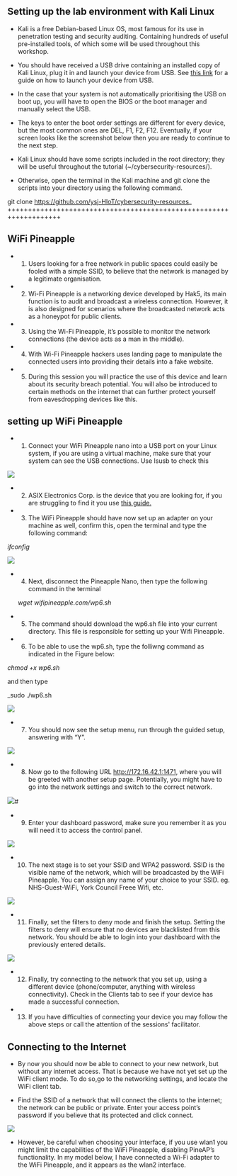 
## Setting up the lab environment with Kali Linux

* Kali is a free Debian-based Linux OS, most famous for its use in penetration testing and security auditing. Containing hundreds of useful pre-installed tools, of which some will be used throughout this workshop.

* You should have received a USB drive containing an installed copy of Kali Linux, plug it in and launch your device from USB. See [this link](https://www.acronis.com/en-gb/articles/usb-boot/) for a guide on how to launch your device from USB.  

* In the case that your system is not automatically prioritising the USB on boot up, you will have to open the BIOS or the boot manager and manually select the USB. 

* The keys to enter the boot order settings are different for every device, but the most common ones are DEL, F1, F2, F12. Eventually, if your screen looks like the screenshot below then you are ready to continue to the next step.

* Kali Linux should have some scripts included in the root directory; they will be useful throughout the tutorial (~/cybersecurity-resources/).

*   Otherwise, open the terminal in the Kali machine and git clone the scripts into your directory using the following command. 

git clone https://github.com/ysj-HIoT/cybersecurity-resources_
+++++++++++++++++++++++++++++++++++++++++++++++++++++++++++++++++++
##  WiFi Pineapple
* 1. Users looking for a free network in public spaces could easily be fooled with a simple SSID, to believe that the network is managed by a legitimate organisation. 

* 2. Wi-Fi Pineapple is a networking device developed by Hak5, its main function is to audit and broadcast a wireless connection. However, it is also designed for scenarios where the broadcasted network acts as a honeypot for public clients. 

* 3. Using the Wi-Fi Pineapple, it’s possible to monitor the network connections (the device acts as a man in the middle). 

* 4. With Wi-Fi Pineapple hackers uses landing page to manipulate the connected users into providing their details into a fake website.

* 5. During this session you will practice the use of this device and learn about its security breach potential. You will also be introduced to certain methods on the internet that can further protect yourself from eavesdropping devices like this.

## setting up WiFi Pineapple

* 1. Connect your WiFi Pineapple nano into a USB port on your Linux system, if you are using a virtual machine, make sure that your system can see the USB connections. Use lsusb to check this

![](https://github.com/CS-Outreach-Session/Network-Security-/blob/main/images/WiFi_Pineapple_1.PNG)

* 2. ASIX Electronics Corp. is the device that you are looking for, if you are struggling to find it you use [this guide.](https://www.techrepublic.com/article/how-to-enable-usb-in-virtualbox/)

* 3. The WiFi Pineapple should have now set up an adapter on your machine as well, confirm this, open the terminal and type the following command:

_ifconfig_ 

![](https://github.com/CS-Outreach-Session/Network-Security-/blob/main/images/WiFi_Pineapple_2.PNG)

* 4. Next, disconnect the Pineapple Nano, then type the following command in the terminal

   _wget wifipineapple.com/wp6.sh_ 
   
* 5. The command should download the wp6.sh file into your current directory. This file is responsible for setting up your Wifi Pineapple. 

* 6. To be able to use the wp6.sh, type the folliwng command as indicated in the Figure below:

 _chmod +x wp6.sh_ 
 
 and then type 
 
 _sudo ./wp6.sh

![](https://github.com/CS-Outreach-Session/Network-Security-/blob/main/images/WiFi_Pineapple_3.PNG)

* 7. You should now see the setup menu, run through the guided setup, answering with “Y”. 

![](https://github.com/CS-Outreach-Session/Network-Security-/blob/main/images/WiFi_Pineapple_4.PNG) 


* 8. Now go to the following URL http://172.16.42.1:1471, where you will be greeted with another setup page. Potentially, you might have to go into the network settings and switch to the correct network.

![](https://github.com/CS-Outreach-Session/Network-Security-/blob/main/images/WiFi_Pineapple_5.PNG)#

* 9. Enter your dashboard password, make sure you remember it as you will need it to access the control panel.

![](https://github.com/CS-Outreach-Session/Network-Security-/blob/main/images/WiFi_Pineapple_6.PNG)

* 10. The next stage is to set your SSID and WPA2 password. SSID is the visible name of the network, which will be broadcasted by the WiFi Pineapple. You can assign any name of your choice to your SSID. eg. NHS-Guest-WiFi, York Council Freee Wifi, etc. 

![](https://github.com/CS-Outreach-Session/Network-Security-/blob/main/images/WiFi_Pineapple_7.PNG)

* 11. Finally, set the filters to deny mode and finish the setup. Setting the filters to deny will ensure that no devices are blacklisted from this network. You should be able to login into your dashboard with the previously entered details.

![](https://github.com/CS-Outreach-Session/Network-Security-/blob/main/images/WiFi_Pineapple_8.PNG)

* 12. Finally, try connecting to the network that you set up, using a different device (phone/computer, anything with wireless connectivity). Check in the Clients tab to see if your device has made a successful connection. 

* 13. If you have difficulties of connecting your device you may follow the above steps or call the attention of the sessions' facilitator. 

## Connecting to the Internet

* By now you should now be able to connect to your new network, but without any internet access. That is because we have not yet set up the WiFi client mode. To do so,go to the networking settings, and locate the WiFi client tab.

* Find the SSID of a network that will connect the clients to the internet; the network can be public or private. Enter your access point’s password if you believe that its protected and click connect.

![](https://github.com/CS-Outreach-Session/Network-Security-/blob/main/images/WiFi_Pineapple_9.PNG)

* However, be careful when choosing your interface, if you use wlan1 you might limit the capabilities of the WiFi Pineapple, disabling PineAP’s functionality. In my model below, I have connected a Wi-Fi adapter to the WiFi Pineapple, and it appears as the wlan2 interface.



